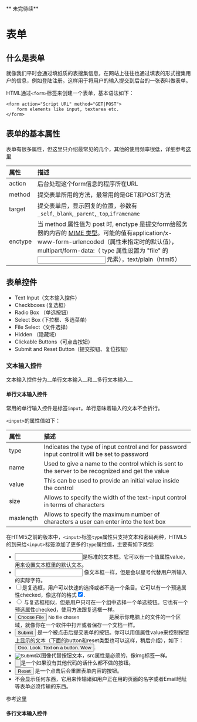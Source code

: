 ** 未完待续**
# 表单

## 什么是表单

就像我们平时会通过填纸质的表搜集信息，在网站上往往也通过填表的形式搜集用户的信息，例如登陆注册。这样用于将用户的输入提交到后台的一张表叫做表单。

HTML通过`<form>`标签来创建一个表单，基本语法如下：

```
<form action="Script URL" method="GET|POST">
    form elements like input, textarea etc.
</form>
```

## 表单的基本属性

表单有很多属性，但这里只介绍最常见的几个，其他的使用频率很低，详细参考[这里](https://developer.mozilla.org/zh-CN/docs/Web/Guide/HTML/Forms)

|属性|描述|
|:---|:----|
|action|后台处理这个form信息的程序所在URL|
|method|提交表单所用的方法，最常用的是GET和POST方法|
|target|提交表单后，显示回复的位置，参数有`_self`,`_blank`,`_parent`,`_top`,`iframename`|
|enctype|当 method 属性值为 post 时, enctype 是提交form给服务器的内容的 [MIME 类型](https://en.wikipedia.org/wiki/Media_type)。可能的值有application/x-www-form-urlencoded（属性未指定时的默认值），multipart/form-data:（ type 属性设置为 "file" 的 <input> 元素），text/plain（html5）|


## 表单控件

* Text Input（文本输入控件）
* Checkboxes (复选框）
* Radio Box （单选按钮）
* Select Box (下拉框、多选菜单)
* File Select（文件选择）
* Hidden （隐藏域）
* Clickable Buttons（可点击按钮）
* Submit and Reset Button（提交按钮、复位按钮）

### 文本输入控件

文本输入控件分为__单行文本输入__和__多行文本输入__

#### 单行文本输入控件

常用的单行输入控件是标签`input`。单行意味着输入的文本不会折行。

`<input>`的属性值如下：


|属性|描述|
|:---|:----|
|type|Indicates the type of input control and for password input control it will be set to password|
|name|Used to give a name to the control which is sent to the server to be recognized and get the value|
|value|This can be used to provide an initial value inside the control|
|size|Allows to specify the width of the text-input control in terms of characters|
|maxlength| Allows to specify the maximum number of characters a user can enter into the text box|


在HTMl5之前的版本中，`<input>`标签`type`属性只支持文本和密码两种，HTML5的到来给`<input>`标签添加了更多的`type`属性值，主要有如下类型:

* <input type="text" />是标准的文本框。它可以有一个值属性value，用来设置文本框里的默认文本。
* <input type="password" /> 像文本框一样，但是会以星号代替用户所输入的实际字符。
* <input type="checkbox" />是复选框，用户可以快速的选择或者不选一个条目。它可以有一个预选属性checked，像这样的格式<input type="checkbox" checked="checked" />.
* <input type="radio" /> 与复选框相似，但是用户只可在一个组中选择一个单选按钮。它也有一个预选属性checked，使用方法跟复选框一样。
* <input type="file" /> 是展示你电脑上的文件的一个区域，就像你在一个软件中打开或者保存一个文档一样。
* <input type="submit" /> 是一个被点击后提交表单的按钮。你可以用值属性value来控制按钮上显示的文本（下面的button和reset类型也可以这样，稍后介绍），如下： <input type="submit" value="Ooo. Look. Text on a button. Wow" />.
* <input type="image" />以图像代替按钮文本，src属性是必须的，像img标签一样。
* <input type="button" />是一个如果没有其他代码的话什么都不做的按钮。
* <input type="reset" /> 是一个点击后会重置表单内容的按钮。
* <input type="hidden" /> 不会显示任何东西，它用来传输诸如用户正在用的页面的名字或者Email地址等表单必须传输的东西。

参考[这里](http://fireyy.com/doc/html-css/guides/htmlbeginner/forms.htm)


#### 多行文本输入控件

